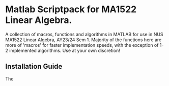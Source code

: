 # Matlab Scriptpack for MA1522 Linear Algebra.<img  src="https://img.shields.io/badge/MATLAB-R2023a-orange"  height="17"  />
A collection of macros, functions and algorithms in MATLAB for use in NUS MA1522 Linear Algebra, AY23/24 Sem 1. Majority of the functions here are more of 'macros' for faster implementation speeds, with the exception of 1-2 implemented algorithms. Use at your own discretion!

## Installation Guide
The 
